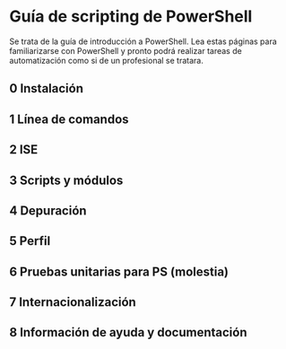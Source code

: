 #  Guía de scripting de PowerShell

Se trata de la guía de introducción a PowerShell. Lea estas páginas
para familiarizarse con PowerShell y pronto podrá realizar tareas de automatización como si de un profesional se tratara.

##  0  Instalación

##  1  Línea de comandos

##  2  ISE

##  3  Scripts y módulos

##  4  Depuración

##  5  Perfil

##  6  Pruebas unitarias para PS (molestia)

##  7  Internacionalización

##  8  Información de ayuda y documentación


<!--HONumber=May16_HO2-->



